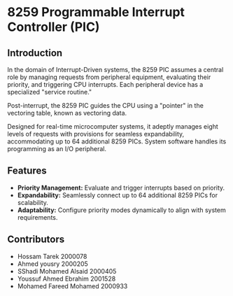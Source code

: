# 8259 Programmable Interrupt Controller (PIC)

## Introduction

In the domain of Interrupt-Driven systems, the 8259 PIC assumes a central role by managing requests from peripheral equipment, evaluating their priority, and triggering CPU interrupts. Each peripheral device has a specialized "service routine."

Post-interrupt, the 8259 PIC guides the CPU using a "pointer" in the vectoring table, known as vectoring data.

Designed for real-time microcomputer systems, it adeptly manages eight levels of requests with provisions for seamless expandability, accommodating up to 64 additional 8259 PICs. System software handles its programming as an I/O peripheral.

## Features

- **Priority Management:** Evaluate and trigger interrupts based on priority.
- **Expandability:** Seamlessly connect up to 64 additional 8259 PICs for scalability.
- **Adaptability:** Configure priority modes dynamically to align with system requirements.

## Contributors

- Hossam Tarek  2000078
- Ahmed yousry 2000205
- SShadi Mohamed Alsaid	2000405
- Youssuf Ahmed Ebrahim	2001528
- Mohamed Fareed Mohamed	2000933

